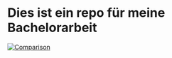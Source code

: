 # Dies ist ein repo für meine Bachelorarbeit
 
 
[![Comparison](https://img.youtube.com/vi/S_Zz1MAkSdE/0.jpg)](https://www.youtube.com/watch?v=S_Zz1MAkSdE)

